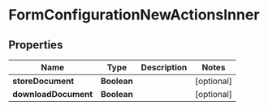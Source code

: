

# FormConfigurationNewActionsInner


## Properties

| Name | Type | Description | Notes |
|------------ | ------------- | ------------- | -------------|
|**storeDocument** | **Boolean** |  |  [optional] |
|**downloadDocument** | **Boolean** |  |  [optional] |




